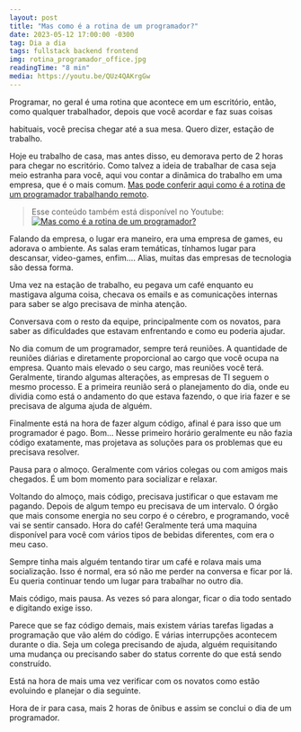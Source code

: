 ```yaml
---
layout: post
title: "Mas como é a rotina de um programador?"
date: 2023-05-12 17:00:00 -0300
tag: Dia a dia
tags: fullstack backend frontend
img: rotina_programador_office.jpg
readingTime: "8 min"
media: https://youtu.be/QUz4QAKrgGw
---
```

Programar, no geral é uma rotina que acontece em um escritório, então, como qualquer trabalhador, depois que você acordar e faz suas coisas
<!--more-->
habituais, você precisa chegar até a sua mesa. Quero dizer, estação de trabalho.

Hoje eu trabalho de casa, mas antes disso, eu demorava perto de 2 horas para chegar no escritório. Como talvez a ideia de trabalhar de casa seja meio estranha para você, aqui vou contar a dinâmica do trabalho em uma empresa, que é o mais comum. [Mas pode conferir aqui como é a rotina de um programador trabalhando remoto](/2023/05/13/como-e-a-rotina-de-um-programador-trabalhando-remoto.html).

>Esse conteúdo também está disponível no Youtube:
>[![Mas como é a rotina de um programador?](/assets/img/rotina_programador_thumb.jpg)](https://youtu.be/QUz4QAKrgGw)

Falando da empresa, o lugar era maneiro, era uma empresa de games, eu adorava o ambiente. As salas eram temáticas, tínhamos lugar para descansar, video-games, enfim…. Alias, muitas das empresas de tecnologia são dessa forma.

Uma vez na estação de trabalho, eu pegava um café enquanto eu mastigava alguma coisa, checava os emails e as comunicações internas para saber se algo precisava de minha atenção.

Conversava com o resto da equipe, principalmente com os novatos, para saber as dificuldades que estavam enfrentando e como eu poderia ajudar.

No dia comum de um programador, sempre terá reuniões. A quantidade de reuniões diárias e diretamente proporcional ao cargo que você ocupa na empresa. Quanto mais elevado o seu cargo, mas reuniões você terá. Geralmente, tirando algumas alterações, as empresas de TI seguem o mesmo processo. E a primeira reunião será o planejamento do dia, onde eu dividia como está o andamento do que estava fazendo, o que iria fazer e se precisava de alguma ajuda de alguém.

Finalmente está na hora de fazer algum código, afinal é para isso que um programador é pago. Bom… Nesse primeiro horário geralmente eu não fazia código exatamente, mas projetava as soluções para os problemas que eu precisava resolver.

Pausa para o almoço. Geralmente com vários colegas ou com amigos mais chegados. É um bom momento para socializar e relaxar.

Voltando do almoço, mais código, precisava justificar o que estavam me pagando. Depois de algum tempo eu precisava de um intervalo. O órgão que mais consome energia no seu corpo é o cérebro, e programando, você vai se sentir cansado. Hora do café! Geralmente terá uma maquina disponível para você com vários tipos de bebidas diferentes, com era o meu caso.

Sempre tinha mais alguém tentando tirar um café e rolava mais uma socialização. Isso é normal, era só não me perder na conversa e ficar por lá. Eu queria continuar tendo um lugar para trabalhar no outro dia.

Mais código, mais pausa. As vezes só para alongar, ficar o dia todo sentado e digitando exige isso.

Parece que se faz código demais, mais existem várias tarefas ligadas a programação que vão além do código. E várias interrupções acontecem durante o dia. Seja um colega precisando de ajuda, alguém requisitando uma mudança ou precisando saber do status corrente do que está sendo construído.

Está na hora de mais uma vez verificar com os novatos como estão evoluindo e planejar o dia seguinte.

Hora de ir para casa, mais 2 horas de ônibus e assim se conclui o dia de um programador.
